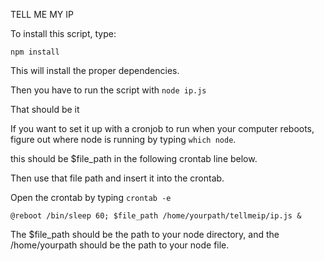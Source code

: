 TELL ME MY IP

To install this script, type:

`npm install`

This will install the proper dependencies.

Then you have to run the script with `node ip.js`

That should be it

If you want to set it up with a cronjob to run when your computer reboots, figure
out where node is running by typing `which node`.

this should be $file_path in the following crontab line below.

Then use that file path and insert it into the crontab.

Open the crontab by typing
`crontab -e`

`@reboot /bin/sleep 60; $file_path /home/yourpath/tellmeip/ip.js &`

The $file_path should be the path to your node directory, and the /home/yourpath
should be the path to your node file.
